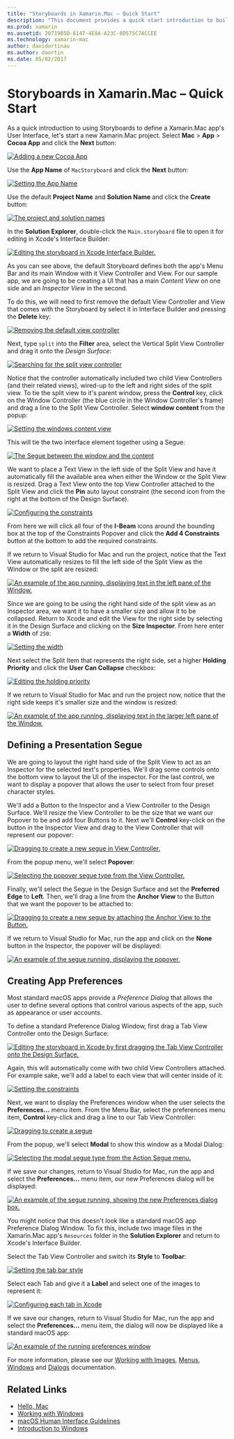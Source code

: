 ```yaml
---
title: "Storyboards in Xamarin.Mac – Quick Start"
description: "This document provides a quick start introduction to building macOS user interfaces with storyboards in Xamarin.Mac. It describes how to create a segue and create a preferences window."
ms.prod: xamarin
ms.assetid: 20719B5D-8147-4E8A-A23C-8D575C7ACCEE
ms.technology: xamarin-mac
author: davidortinau
ms.author: daortin
ms.date: 05/02/2017
---
```


# Storyboards in Xamarin.Mac – Quick Start

As a quick introduction to using Storyboards to define a Xamarin.Mac app's User Interface, let's start a new Xamarin.Mac project. Select **Mac** > **App** > **Cocoa App** and click the **Next** button:

[![Adding a new Cocoa App](quickstart-images/qs01.png)](quickstart-images/qs01.png#lightbox)

Use the **App Name** of `MacStoryboard` and click the **Next** button:

[![Setting the App Name](quickstart-images/qs02.png)](quickstart-images/qs02.png#lightbox)

Use the default **Project Name** and **Solution Name** and click the **Create** button:

[![The project and solution names](quickstart-images/qs03.png)](quickstart-images/qs03.png#lightbox)

In the **Solution Explorer**, double-click the `Main.storyboard` file to open it for editing in Xcode's Interface Builder:

[![Editing the storyboard in Xcode Interface Builder.](quickstart-images/qs04.png)](quickstart-images/qs04.png#lightbox)

As you can see above, the default Storyboard defines both the app's Menu Bar and its main Window with it View Controller and View. For our sample app, we are going to be creating a UI that has a main _Content View_ on one side and an _Inspector View_ in the second.

To do this, we will need to first remove the default View Controller and View that comes with the Storyboard by select it in Interface Builder and pressing the **Delete** key:

[![Removing the default view controller](quickstart-images/qs05.png)](quickstart-images/qs05.png#lightbox)

Next, type `split` into the **Filter** area, select the Vertical Split View Controller and drag it onto the _Design Surface_:

[![Searching for the split view controller](quickstart-images/qs06.png)](quickstart-images/qs06.png#lightbox)

Notice that the controller automatically included two child View Controllers (and their related views), wired-up to the left and right sides of the split view. To tie the split view to it's parent window, press the **Control** key, click on the Window Controller (the blue circle in the Window Controller's frame) and drag a line to the Split View Controller. Select **window content** from the popup:

[![Setting the windows content view](quickstart-images/qs07.png)](quickstart-images/qs07.png#lightbox)

This will tie the two interface element together using a Segue:

[![The Segue between the window and the content](quickstart-images/qs08.png)](quickstart-images/qs08.png#lightbox)

We want to place a Text View in the left side of the Split View and have it automatically fill the available area when either the Window or the Split View is resized. Drag a Text View onto the top View Controller attached to the Split View and click the **Pin** auto layout constraint (the second icon from the right at the bottom of the Design Surface).

[![Configuring the constraints](quickstart-images/qs09.png)](quickstart-images/qs09.png#lightbox)

From here we will click all four of the **I-Beam** icons around the bounding box at the top of the Constraints Popover and click the **Add 4 Constraints** button at the bottom to add the required constraints.

If we return to Visual Studio for Mac and run the project, notice that the Text View automatically resizes to fill the left side of the Split View as the Window or the split are resized:

[![An example of the app running, displaying text in the left pane of the Window.](quickstart-images/qs10.png)](quickstart-images/qs10.png#lightbox)

Since we are going to be using the right hand side of the split view as an Inspector area, we want it to have a smaller size and allow it to be collapsed. Return to Xcode and edit the View for the right side by selecting it in the Design Surface and clicking on the **Size Inspector**. From here enter a **Width** of `250`:

[![Setting the width](quickstart-images/qs11.png)](quickstart-images/qs11.png#lightbox)

Next select the Split Item that represents the right side, set a higher **Holding Priority** and click the **User Can Collapse** checkbox:

[![Editing the holding priority](quickstart-images/qs12.png)](quickstart-images/qs12.png#lightbox)

If we return to Visual Studio for Mac and run the project now, notice that the right side keeps it's smaller size and the window is resized:

[![An example of the app running, displaying text in the larger left pane of the Window.](quickstart-images/qs13.png)](quickstart-images/qs13.png#lightbox)

<a name="Defining-a-Presentation-Segue"></a>

## Defining a Presentation Segue

We are going to layout the right hand side of the Split View to act as an Inspector for the selected text's properties. We'll drag some controls onto the bottom view to layout the UI of the inspector. For the last control, we want to display a popover that allows the user to select from four preset character styles.

We'll add a Button to the Inspector and a View Controller to the Design Surface. We'll resize the View Controller to be the size that we want our Popover to be and add four Buttons to it. Next we'll **Control** key-click on the button in the Inspector View and drag to the View Controller that will represent our popover:

[![Dragging to create a new segue in View Controller.](quickstart-images/qs14.png)](quickstart-images/qs14.png#lightbox)

From the popup menu, we'll select **Popover**: 

[![Selecting the popover segue type from the View Controller.](quickstart-images/qs15.png)](quickstart-images/qs15.png#lightbox)

Finally, we'll select the Segue in the Design Surface and set the **Preferred Edge** to **Left**. Then, we'll drag a line from the **Anchor View** to the Button that we want the popover to be attached to:

[![Dragging to create a new segue by attaching the Anchor View to the Button.](quickstart-images/qs16.png)](quickstart-images/qs16.png#lightbox)

If we return to Visual Studio for Mac, run the app and click on the **None** button in the Inspector, the popover will be displayed:

[![An example of the segue running, displaying the popover.](quickstart-images/qs17.png)](quickstart-images/qs17.png#lightbox)

<a name="Creating-App-Preferences"></a>

## Creating App Preferences

Most standard macOS apps provide a _Preference Dialog_ that allows the user to define several options that control various aspects of the app, such as appearance or user accounts.

To define a standard Preference Dialog Window, first drag a Tab View Controller onto the Design Surface:

[![Editing the storyboard in Xcode by first dragging the Tab View Controller onto the Design Surface.](quickstart-images/qs18.png)](quickstart-images/qs18.png#lightbox)

Again, this will automatically come with two child View Controllers attached. For example sake, we'll add a label to each view that will center inside of it:

[![Setting the constraints](quickstart-images/qs19.png)](quickstart-images/qs19.png#lightbox)

Next, we want to display the Preferences window when the user selects the **Preferences...** menu item. From the Menu Bar, select the preferences menu item, **Control** key-click and drag a line to our Tab View Controller:

[![Dragging to create a segue](quickstart-images/qs20.png)](quickstart-images/qs20.png#lightbox)

From the popup, we'll select **Modal** to show this window as a Modal Dialog:

[![Selecting the modal segue type from the Action Segue menu.](quickstart-images/qs21.png)](quickstart-images/qs21.png#lightbox)

If we save our changes, return to Visual Studio for Mac, run the app and select the **Preferences...** menu item, our new Preferences dialog will be displayed:

[![An example of the segue running, showing the new Preferences dialog box.](quickstart-images/qs22.png)](quickstart-images/qs22.png#lightbox)

You might notice that this doesn't look like a standard macOS app Preference Dialog Window. To fix this, include two image files in the Xamarin.Mac app's `Resources` folder in the **Solution Explorer** and return to Xcode's Interface Builder.

Select the Tab View Controller and switch its **Style** to **Toolbar**: 

[![Setting the tab bar style](quickstart-images/qs23.png)](quickstart-images/qs23.png#lightbox)

Select each Tab and give it a **Label** and select one of the images to represent it:

[![Configuring each tab in Xcode](quickstart-images/qs24.png)](quickstart-images/qs24.png#lightbox)

If we save our changes, return to Visual Studio for Mac, run the app and select the **Preferences...** menu item, the dialog will now be displayed like a standard macOS app:

[![An example of the running preferences window](quickstart-images/qs25.png)](quickstart-images/qs25.png#lightbox)

For more information, please see our [Working with Images](~/mac/app-fundamentals/image.md), [Menus](~/mac/user-interface/menu.md), [Windows](~/mac/user-interface/window.md) and [Dialogs](~/mac/user-interface/dialog.md) documentation.

## Related Links

- [Hello, Mac](~/mac/get-started/hello-mac.md)
- [Working with Windows](~/mac/user-interface/window.md)
- [macOS Human Interface Guidelines](https://developer.apple.com/design/human-interface-guidelines/macos/overview/themes/)
- [Introduction to Windows](https://developer.apple.com/library/mac/documentation/Cocoa/Conceptual/WinPanel/Introduction.html#//apple_ref/doc/uid/10000031-SW1)
